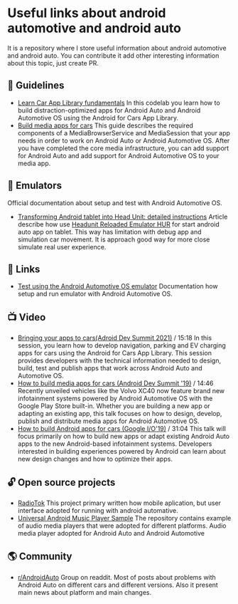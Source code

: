 # Useful links about android automotive and android auto

It is a repository where I store useful information about android automotive and android auto. You can contribute it add other interesting information about this topic, just create PR.

## 🦮 Guidelines

- [Learn Car App Library fundamentals](https://developer.android.com/codelabs/car-app-library-fundamentals#0)
In this codelab you learn how to build distraction-optimized apps for Android Auto and Android Automotive OS using the Android for Cars App Library. 
- [Build media apps for cars](https://developer.android.com/training/cars/media)
This guide describes the required components of a MediaBrowserService and MediaSession that your app needs in order to work on Android Auto or Android Automotive OS. After you have completed the core media infrastructure, you can add support for Android Auto and add support for Android Automotive OS to your media app.

## 📲 Emulators

Official documentation about setup and test with Android Automotive OS.

- [Transforming Android tablet into Head Unit: detailed instructions](https://mygpstools.com/android-auto-tablet) Article describe how use [Headunit Reloaded Emulator HUR](https://play.google.com/store/apps/details?id=gb.xxy.hr&hl=en_US) for start android auto app on tablet. This way has limitation with debug app and simulation car movement. It is approach good way for more close simulate real user experience.

## 🔗 Links

- [Test using the Android Automotive OS emulator](https://developer.android.com/training/cars/testing/emulator)
Documentation how setup and run emulator with Android Automotive OS.

## 📺 Video

- [Bringing your apps to cars(Adroid Dev Summit 2021)](https://www.youtube.com/watch?v=ELeNmFrm4vM) / 15:18
In this session, you learn how to develop navigation, parking and EV charging apps for cars using the Android for Cars App Library. This session provides developers with the technical information needed to design, build, test and publish apps that work across Android Auto and Automotive OS.
- [How to build media apps for cars (Android Dev Summit '19)](https://www.youtube.com/watch?v=Ujwy_AoJnZs) / 14:46
Recently unveiled vehicles like the Volvo XC40 now feature brand new infotainment systems powered by Android Automotive OS with the Google Play Store built-in. Whether you are building a new app or adapting an existing app, this talk focuses on how to design, develop, publish and distribute media apps for Android Automotive OS.
- [How to build Android apps for cars (Google I/O'19)](https://www.youtube.com/watch?v=AHHERLwjUGo) / 31:04
This talk will focus primarily on how to build new apps or adapt existing Android Auto apps to the new Android-based infotainment systems. Developers interested in building experiences powered by Android can learn about new design changes and how to optimize their apps.

## 🔓 Open source projects

- [RadioTok](RadioTok)
This project primary written how mobile aplication, but user interface adopted for running with android automative.
- [Universal Android Music Player Sample](https://github.com/android/uamp)
The repository contains example of audio media players that were adopted for different platforms. Audio media player adopted for Android Auto and Android Automotive

## 🌎 Community

- [r/AndroidAuto](https://www.reddit.com/r/AndroidAuto/)
Group on readdit. Most of posts about problems with Android Auto on different cars and different versions. Also it present main news about platform and main changes.
